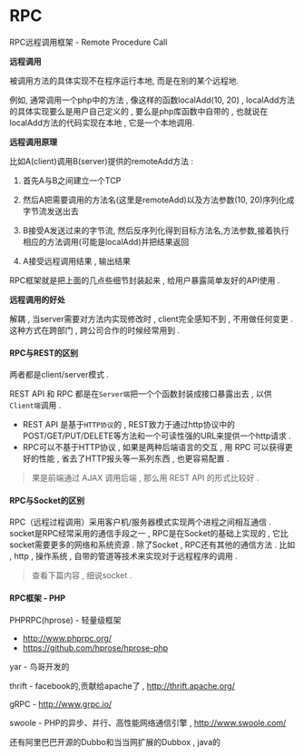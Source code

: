 # RPC

RPC远程调用框架 - Remote Procedure Call

**远程调用**

被调用方法的具体实现不在程序运行本地, 而是在别的某个远程地.

例如, 通常调用一个php中的方法 , 像这样的函数localAdd\(10, 20\) , localAdd方法的具体实现要么是用户自己定义的 , 要么是php库函数中自带的 , 也就说在localAdd方法的代码实现在本地 , 它是一个本地调用.

**远程调用原理**

比如A\(client\)调用B\(server\)提供的remoteAdd方法 :

1. 首先A与B之间建立一个TCP
2. 然后A把需要调用的方法名\(这里是remoteAdd\)以及方法参数\(10, 20\)序列化成字节流发送出去

3. B接受A发送过来的字节流, 然后反序列化得到目标方法名,方法参数,接着执行相应的方法调用\(可能是localAdd\)并把结果返回

4. A接受远程调用结果 , 输出结果

RPC框架就是把上面的几点些细节封装起来 , 给用户暴露简单友好的API使用 .

**远程调用的好处**

解耦 , 当server需要对方法内实现修改时 , client完全感知不到 , 不用做任何变更 . 这种方式在跨部门 , 跨公司合作的时候经常用到 .

#### RPC与REST的区别

两者都是client/server模式 .

REST API 和 RPC 都是在`Server端`把一个个函数封装成接口暴露出去 , 以供`Client端`调用 .

* REST API 是基于`HTTP协议`的 , REST致力于通过http协议中的POST/GET/PUT/DELETE等方法和一个可读性强的URL来提供一个http请求 . 
* RPC可以不基于HTTP协议 , 如果是两种后端语言的交互 , 用 RPC 可以获得更好的性能 , 省去了HTTP报头等一系列东西 , 也更容易配置 . 

> 果是前端通过 AJAX 调用后端 , 那么用 REST API 的形式比较好 .

#### RPC与Socket的区别

RPC（远程过程调用）采用客户机/服务器模式实现两个进程之间相互通信 . socket是RPC经常采用的通信手段之一 , RPC是在Socket的基础上实现的 , 它比socket需要更多的网络和系统资源 . 除了Socket , RPC还有其他的通信方法 . 比如 , http , 操作系统 , 自带的管道等技术来实现对于远程程序的调用 .

> 查看下篇内容 , 细说socket .

#### RPC框架 - PHP

PHPRPC\(hprose\) - 轻量级框架

* http://www.phprpc.org/
* https://github.com/hprose/hprose-php

yar - 鸟哥开发的

thrift - facebook的,贡献给apache了 , http://thrift.apache.org/

gRPC - http://www.grpc.io/

swoole - PHP的异步、并行、高性能网络通信引擎 , http://www.swoole.com/

还有阿里巴巴开源的Dubbo和当当网扩展的Dubbox , java的











